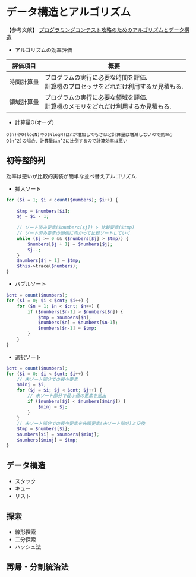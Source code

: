 
# データ構造とアルゴリズム

【参考文献】
[プログラミングコンテスト攻略のためのアルゴリズムとデータ構造](https://www.amazon.co.jp/dp/B00U5MVXZO/ref=dp-kindle-redirect?_encoding=UTF8&btkr=1)

- アルゴリズムの効率評価

|評価項目|概要|
|---|---|
|時間計算量|プログラムの実行に必要な時間を評価.<br/>計算機のプロセッサをどれだけ利用するか見積もる.|
|領域計算量|プログラムの実行に必要な領域を評価.<br/>計算機のメモリをどれだけ利用するか見積もる.|

- 計算量O(オーダ)

```
O(n)やO(logN)やO(NlogN)はnが増加してもさほど計算量は増減しないので効率◯
O(n^2)の場合、計算量はn^2に比例するので計算効率は悪い
```

## 初等整的列

効率は悪いが比較的実装が簡単な並べ替えアルゴリズム.

- 挿入ソート

```php
for ($i = 1; $i < count($numbers); $i++) {
            
    $tmp = $numbers[$i];
    $j = $i - 1;
            
    // ソート済み要素($numbers[$j]) > 比較要素($tmp)
    // ソート済み要素の頭側に向かって比較ソートしていく
    while ($j >= 0 && ($numbers[$j] > $tmp)) {
        $numbers[$j + 1] = $numbers[$j];
        $j--;
    }
    $numbers[$j + 1] = $tmp;
    $this->trace($numbers);
}
```

- バブルソート

```php
$cnt = count($numbers);
for ($i = 0; $i < $cnt; $i++) {
    for ($n = 1; $n < $cnt; $n++) {
        if ($numbers[$n-1] > $numbers[$n]) {
            $tmp = $numbers[$n];
            $numbers[$n] = $numbers[$n-1];
            $numbers[$n-1] = $tmp;
        }
    }
}
```

- 選択ソート

```php
$cnt = count($numbers);
for ($i = 0; $i < $cnt; $i++) {
    // 未ソート部分での最小要素
    $minj = $i;
    for ($j = $i; $j < $cnt; $j++) {
        // 未ソート部分で最小値の要素を抽出
        if ($numbers[$j] < $numbers[$minj]) {
            $minj = $j;
        }
    }
    // 未ソート部分での最小要素を先頭要素(未ソート部分)と交換
    $tmp = $numbers[$i];
    $numbers[$i] = $numbers[$minj];
    $numbers[$minj] = $tmp;
}
```

## データ構造
- スタック
- キュー
- リスト

## 探索
- 線形探索
- 二分探索
- ハッシュ法

## 再帰・分割統治法
